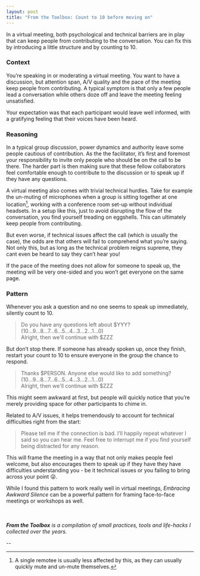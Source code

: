 ```yaml
---
layout: post
title: "From the Toolbox: Count to 10 before moving on"
---
```

In a virtual meeting, both psychological and technical barriers are in play that can keep people from contributing to the conversation. You can fix this by introducing a little structure and by counting to 10.

### Context

You’re speaking in or moderating a virtual meeting. You want to have a discussion, but attention span, A/V quality and the pace of the meeting keep people from contributing. A typical symptom is that only a few people lead a conversation while others doze off and leave the meeting feeling unsatisfied.

Your expectation was that each participant would leave well informed, with a gratifying feeling that their voices have been heard.

### Reasoning

In a typical group discussion, power dynamics and authority leave some people cautious of contribution. As the the facilitator, it’s first and foremost your responsibility to invite only people who should be on the call to be there. The harder part is then making sure that these fellow collaborators feel comfortable enough to contribute to the discussion or to speak up if they have any questions.

A virtual meeting also comes with trivial technical hurdles. Take for example the un-muting of microphones when a group is sitting together at one location[^1], working with a conference room set-up without individual headsets. In a setup like this, just to avoid disrupting the flow of the conversation, you find yourself treading on eggshells. This can ultimately keep people from contributing.

But even worse, if technical issues affect the call (which is usually the case), the odds are that others will fail to comprehend what you’re saying. Not only this, but as long as the technical problem reigns supreme, they cant even be heard to say they can’t hear you!

If the pace of the meeting does not allow for someone to speak up, the meeting will be very one-sided and you won’t get everyone on the same page.

### Pattern

Whenever you ask a question and no one seems to speak up immediately, silently count to 10.

> Do you have any questions left about $YYY?  
> (10...9...8...7...6...5...4...3...2...1...0)  
> Alright, then we'll continue with $ZZZ  

But don’t stop there. If someone has already spoken up, once they finish, restart your count to 10 to ensure everyone in the group the chance to respond.

> Thanks $PERSON. Anyone else would like to add something?  
> (10...9...8...7...6...5...4...3...2...1...0)  
> Alright, then we'll continue with $ZZZ  

This might seem awkward at first, but people will quickly notice that you’re merely providing space for other participants to chime in.

Related to A/V issues, it helps tremendously to account for technical difficulties right from the start:

> Please tell me if the connection is bad. I’ll happily repeat whatever I said so you can hear me. Feel free to interrupt me if you find yourself being distracted for any reason.

This will frame the meeting in a way that not only makes people feel welcome, but also encourages them to speak up if they have they have difficulties understanding you - be it technical issues or you failing to bring across your point 😜.

While I found this pattern to work really well in virtual meetings, *Embracing Awkward Silence* can be a powerful pattern for framing face-to-face meetings or workshops as well.

<br/><br/>
_**From the Toolbox** is a compilation of small practices, tools and life-hacks I collected over the years._

--

[^1]: A single remotee is usually less affected by this, as they can usually quickly mute and un-mute themselves.
